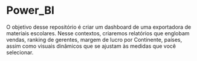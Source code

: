 # Power_BI
O objetivo desse repositório é criar um dashboard de uma exportadora de materiais escolares. Nesse contextos, criaremos relatórios que englobam vendas, ranking de gerentes, margem de lucro por Continente, países, assim como visuais dinâmicos que se ajustam às medidas que você selecionar. 
